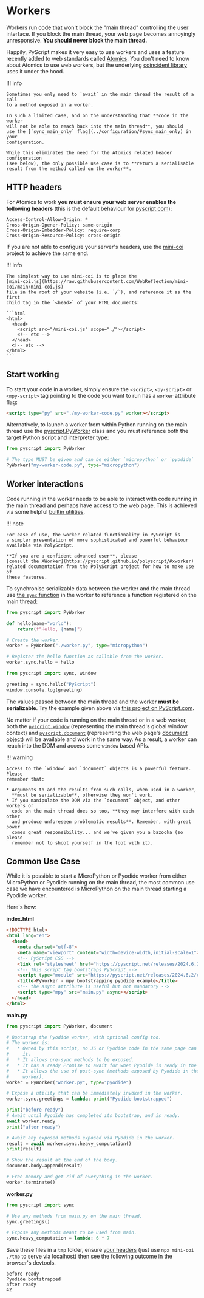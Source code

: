 # Workers

Workers run code that won't block the "main thread" controlling the user
interface. If you block the main thread, your web page becomes annoyingly
unresponsive. **You should never block the main thread.**

Happily, PyScript makes it very easy to use workers and uses a feature recently
added to web standards called
[Atomics](https://developer.mozilla.org/en-US/docs/Web/JavaScript/Reference/Global_Objects/Atomics).
You don't need to know about Atomics to use web workers, but the underlying
[coincident library](architecture.md#coincident)
uses it under the hood.

!!! info

    Sometimes you only need to `await` in the main thread the result of a call
    to a method exposed in a worker.

    In such a limited case, and on the understanding that **code in the worker
    will not be able to reach back into the main thread**, you should
    use the [`sync_main_only` flag](../configuration/#sync_main_only) in your
    configuration.

    While this eliminates the need for the Atomics related header configuration
    (see below), the only possible use case is to **return a serialisable
    result from the method called on the worker**.

## HTTP headers

For Atomics to work **you must ensure your web server enables the following
headers** (this is the default behaviour for
[pyscript.com](https://pyscript.com)):

```
Access-Control-Allow-Origin: *
Cross-Origin-Opener-Policy: same-origin
Cross-Origin-Embedder-Policy: require-corp
Cross-Origin-Resource-Policy: cross-origin
```

If you are not able to configure your server's headers, use the
[mini-coi](https://github.com/WebReflection/mini-coi#readme) project to
achieve the same end.

!!! Info

    The simplest way to use mini-coi is to place the
    [mini-coi.js](https://raw.githubusercontent.com/WebReflection/mini-coi/main/mini-coi.js)
    file in the root of your website (i.e. `/`), and reference it as the first
    child tag in the `<head>` of your HTML documents:

    ```html
    <html>
      <head>
        <script src="/mini-coi.js" scope="./"></script> 
        <!-- etc -->
      </head>
      <!-- etc --> 
    </html>
    ```

## Start working

To start your code in a worker, simply ensure the `<script>`, `<py-script>` or
`<mpy-script>` tag pointing to the code you want to run has a `worker`
attribute flag:

```HTML title="Evaluating code in a worker"
<script type="py" src="./my-worker-code.py" worker></script>
```

Alternatively, to launch a worker from within Python running on the main thread
use the [pyscript.PyWorker](../builtins/#pyscriptpyworker) class and you must
reference both the target Python script and interpreter type:

```python title="Launch a worker from within Python"
from pyscript import PyWorker

# The type MUST be given and can be either `micropython` or `pyodide`
PyWorker("my-worker-code.py", type="micropython")
```

## Worker interactions

Code running in the worker needs to be able to interact with code running in
the main thread and perhaps have access to the web page. This is achieved via
some helpful [builtin utilities](../builtins).

!!! note

    For ease of use, the worker related functionality in PyScript is
    a simpler presentation of more sophisticated and powerful behaviour
    available via PolyScript.

    **If you are a confident advanced user**, please
    [consult the XWorker](https://pyscript.github.io/polyscript/#xworker)
    related documentation from the PolyScript project for how to make use of
    these features.

To synchronise serializable data between the worker and the main thread use
[the `sync` function](../builtins/#pyscriptsync) in the worker to reference a
function registered on the main thread:

```python title="Python code running on the main thread."
from pyscript import PyWorker

def hello(name="world"):
    return(f"Hello, {name}")

# Create the worker.
worker = PyWorker("./worker.py", type="micropython")

# Register the hello function as callable from the worker.
worker.sync.hello = hello
```

```python title="Python code in the resulting worker."
from pyscript import sync, window

greeting = sync.hello("PyScript")
window.console.log(greeting)
```

The values passed between the main thread and the worker **must be
serializable**. Try the example given above via
[this project on PyScript.com](https://pyscript.com/@ntoll/tiny-silence/latest).

No matter if your code is running on the main thread or in a web worker,
both the [`pyscript.window`](../builtins/#pyscriptwindow) (representing the main
thread's global window context) and
[`pyscript.document`](../builtins/#pyscriptdocument) (representing the web
page's
[document object](https://developer.mozilla.org/en-US/docs/Web/API/Document))
will be available and work in the same way. As a result, a worker can reach
into the DOM and access some `window` based APIs.

!!! warning

    Access to the `window` and `document` objects is a powerful feature. Please
    remember that:

    * Arguments to and the results from such calls, when used in a worker,
      **must be serializable**, otherwise they won't work.
    * If you manipulate the DOM via the `document` object, and other workers or
      code on the main thread does so too, **they may interfere with each other
      and produce unforeseen problematic results**. Remember, with great power
      comes great responsibility... and we've given you a bazooka (so please
      remember not to shoot yourself in the foot with it).

## Common Use Case

While it is possible to start a MicroPython or Pyodide worker from either
MicroPython or Pyodide running on the main thread, the most common use case
we have encountered is MicroPython on the main thread starting a Pyodide
worker.

Here's how:

**index.html**
```HTML title="Evaluate main.py via MicroPython on the main thread"
<!DOCTYPE html>
<html lang="en">
  <head>
    <meta charset="utf-8">
    <meta name="viewport" content="width=device-width,initial-scale=1">
    <!-- PyScript CSS -->
    <link rel="stylesheet" href="https://pyscript.net/releases/2024.6.2/core.css">
    <!-- This script tag bootstraps PyScript -->
    <script type="module" src="https://pyscript.net/releases/2024.6.2/core.js"></script>
    <title>PyWorker - mpy bootstrapping pyodide example</title>
    <!-- the async attribute is useful but not mandatory -->
    <script type="mpy" src="main.py" async></script>
  </head>
</html>
```

**main.py**
```Python title="MicroPython's main.py: bootstrapping a Pyodide worker."
from pyscript import PyWorker, document

# Bootstrap the Pyodide worker, with optional config too.
# The worker is:
#   * Owned by this script, no JS or Pyodide code in the same page can access
#     it.
#   * It allows pre-sync methods to be exposed.
#   * It has a ready Promise to await for when Pyodide is ready in the worker. 
#   * It allows the use of post-sync (methods exposed by Pyodide in the
#     worker).
worker = PyWorker("worker.py", type="pyodide")

# Expose a utility that can be immediately invoked in the worker. 
worker.sync.greetings = lambda: print("Pyodide bootstrapped")

print("before ready")
# Await until Pyodide has completed its bootstrap, and is ready.
await worker.ready
print("after ready")

# Await any exposed methods exposed via Pyodide in the worker.
result = await worker.sync.heavy_computation()
print(result)

# Show the result at the end of the body.
document.body.append(result)

# Free memory and get rid of everything in the worker.
worker.terminate()
```

**worker.py**
```Python title="The worker.py script runs in the Pyodide worker."
from pyscript import sync

# Use any methods from main.py on the main thread.
sync.greetings()

# Expose any methods meant to be used from main.
sync.heavy_computation = lambda: 6 * 7
```

Save these files in a `tmp` folder, ensure [your headers](#http-headers) (just
use `npx mini-coi ./tmp` to serve via localhost) then see the following
outcome in the browser's devtools. 

```
before ready
Pyodide bootstrapped
after ready
42
```

